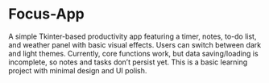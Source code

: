 # Focus-App
A simple Tkinter-based productivity app featuring a timer, notes, to-do list, and weather panel with basic visual effects. Users can switch between dark and light themes.  Currently, core functions work, but data saving/loading is incomplete, so notes and tasks don’t persist yet.  This is a basic learning project with minimal design and UI polish.
